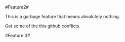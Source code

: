 
#Feature2#


This is a garbage feature that means absolutely nothing.

Get some of the this github conflicts.


#Feature 3#

